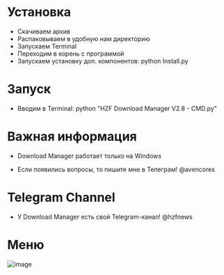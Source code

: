 # Установка
* Скачиваем архив
* Распаковываем в удобную нам директорию
* Запускаем Terminal
* Переходим в корень с программой
* Запускаем установку доп. компонентов: python Install.py

# Запуск
* Вводим в Terminal: python "HZF Download Manager V2.8 - CMD.py"

# Важная информация
* Download Manager работает только на Windows

* Если появились вопросы, то пишите мне в Телеграм! @avencores

# Telegram Channel
* У Download Manager есть свой Telegram-канал! @hzfnews

# Меню
![image](https://user-images.githubusercontent.com/64781822/123987478-e64a0380-d9cf-11eb-8c6e-99de0720adb3.png)
